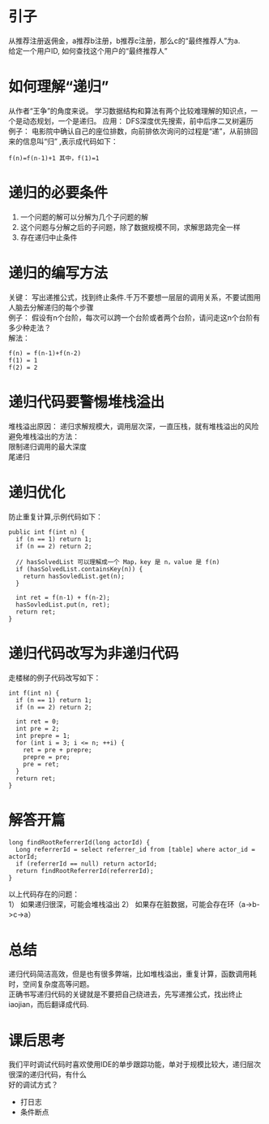 


# 引子

从推荐注册返佣金，a推荐b注册，b推荐c注册，那么c的“最终推荐人”为a.  
给定一个用户ID, 如何查找这个用户的“最终推荐人”  

# 如何理解“递归”
从作者“王争”的角度来说。 学习数据结构和算法有两个比较难理解的知识点，一个是动态规划，一个是递归。
应用： DFS深度优先搜索，前中后序二叉树遍历  
例子： 电影院中确认自己的座位排数，向前排依次询问的过程是“递”，从前排回来的信息叫“归” ,表示成代码如下： 
```
f(n)=f(n-1)+1 其中，f(1)=1

```

# 递归的必要条件
1)  一个问题的解可以分解为几个子问题的解  
2)  这个问题与分解之后的子问题，除了数据规模不同，求解思路完全一样  
3)  存在递归中止条件   


# 递归的编写方法
关键： 写出递推公式，找到终止条件.千万不要想一层层的调用关系，不要试图用人脑去分解递归的每个步骤  
例子：  假设有n个台阶，每次可以跨一个台阶或者两个台阶，请问走这n个台阶有多少种走法？  
解法：   
```
f(n) = f(n-1)+f(n-2)
f(1) = 1
f(2) = 2
```

# 递归代码要警惕堆栈溢出

堆栈溢出原因： 递归求解规模大，调用层次深，一直压栈，就有堆栈溢出的风险
避免堆栈溢出的方法：  
限制递归调用的最大深度  
尾递归  

# 递归优化
防止重复计算,示例代码如下：
```
public int f(int n) {
  if (n == 1) return 1;
  if (n == 2) return 2;
  
  // hasSolvedList 可以理解成一个 Map，key 是 n，value 是 f(n)
  if (hasSolvedList.containsKey(n)) {
    return hasSovledList.get(n);
  }
  
  int ret = f(n-1) + f(n-2);
  hasSovledList.put(n, ret);
  return ret;
}

```

# 递归代码改写为非递归代码

走楼梯的例子代码改写如下：  
```
int f(int n) {
  if (n == 1) return 1;
  if (n == 2) return 2;
  
  int ret = 0;
  int pre = 2;
  int prepre = 1;
  for (int i = 3; i <= n; ++i) {
    ret = pre + prepre;
    prepre = pre;
    pre = ret;
  }
  return ret;
}

```


#  解答开篇

```
long findRootReferrerId(long actorId) {
  Long referrerId = select referrer_id from [table] where actor_id = actorId;
  if (referrerId == null) return actorId;
  return findRootReferrerId(referrerId);
}

```
以上代码存在的问题：  
1） 如果递归很深，可能会堆栈溢出
2） 如果存在脏数据，可能会存在环（a->b->c->a）


# 总结
递归代码简洁高效，但是也有很多弊端，比如堆栈溢出，重复计算，函数调用耗时，空间复杂度高等问题。  
正确书写递归代码的关键就是不要把自己绕进去，先写递推公式，找出终止iaojian，而后翻译成代码.


# 课后思考
我们平时调试代码时喜欢使用IDE的单步跟踪功能，单对于规模比较大，递归层次很深的递归代码，有什么  
好的调试方式？
* 打日志
* 条件断点
